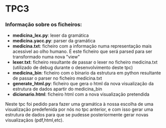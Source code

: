 
# TPC3

### Informação sobre os ficheiros:
* **medicina_lex.py**: lexer da gramática
* **medicina.yacc.py**: parser da gramática
* **medicina.txt**: ficheiro com a informação numa representação mais acessivel ao olho humano. É este ficheiro que será parsed para ser transformado numa nova "view"
* **lexer.txt**: ficheiro resultante de passar o lexer no ficheiro medicina.txt (utilizado de debug durante o desenvolvimento deste tpc)
* **medicina_bin**: ficheiro com o binario da estrutura em python resultante de passar o parser no ficheiro medicina.txt
* **generate_html.py**: ficheiro que gera o html da nova visualização da estrutura de dados apartir do medicina_bin
* **dicionario.html**: ficheiro html com a nova visualização pretendida

Neste tpc foi pedido para fazer uma gramática à nossa escolha de uma visualização predefenida por nós no tpc anterior, e com isso gerar uma estrutura de dados para que se pudesse posteriormente gerar novas visualizaçãos (pdf,html,etc).

